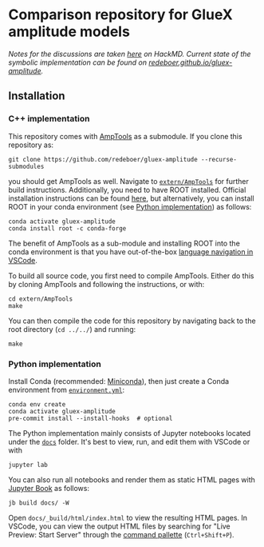 # Comparison repository for GlueX amplitude models

_Notes for the discussions are taken [here](https://hackmd.io/@QHYjhejHTIWXL2MltV3WNQ/r17prtBo3) on HackMD. Current state of the symbolic implementation can be found on [redeboer.github.io/gluex-amplitude](https://redeboer.github.io/gluex-amplitude)._

## Installation

### C++ implementation

This repository comes with [AmpTools](https://github.com/mashephe/AmpTools) as a submodule. If you clone this repository as:

```shell
git clone https://github.com/redeboer/gluex-amplitude --recurse-submodules
```

you should get AmpTools as well. Navigate to [`extern/AmpTools`](./extern/AmpTools) for further build instructions. Additionally, you need to have ROOT installed. Official installation instructions can be found [here](https://root.cern/install), but alternatively, you can install ROOT in your conda environment (see [Python implementation](#python-implementation)) as follows:

```shell
conda activate gluex-amplitude
conda install root -c conda-forge
```

The benefit of AmpTools as a sub-module and installing ROOT into the conda environment is that you have out-of-the-box [language navigation in VSCode](https://code.visualstudio.com/docs/cpp/cpp-ide#_navigate-source-code).

To build all source code, you first need to compile AmpTools. Either do this by cloning AmpTools and following the instructions, or with:

```shell
cd extern/AmpTools
make
```

You can then compile the code for this repository by navigating back to the root directory (`cd ../../`) and running:

```
make
```

### Python implementation

Install Conda (recommended: [Miniconda](https://docs.conda.io/en/latest/miniconda.html#linux-installers)), then just create a Conda environment from [`environment.yml`](./environment.yml):

```shell
conda env create
conda activate gluex-amplitude
pre-commit install --install-hooks  # optional
```

The Python implementation mainly consists of Jupyter notebooks located under the [`docs`](./docs) folder. It's best to view, run, and edit them with VSCode or with

```shell
jupyter lab
```

You can also run all notebooks and render them as static HTML pages with [Jupyter Book](https://jupyterbook.org) as follows:

```shell
jb build docs/ -W
```

Open `docs/_build/html/index.html` to view the resulting HTML pages. In VSCode, you can view the output HTML files by searching for "Live Preview: Start Server" through the [command pallette](https://code.visualstudio.com/api/ux-guidelines/command-palette) (`Ctrl+Shift+P`).
